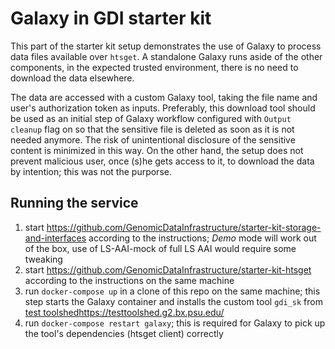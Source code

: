 # Galaxy in GDI starter kit

This part of the starter kit setup demonstrates the use of Galaxy to process data files available over `htsget`.
A standalone Galaxy runs aside of the other components, in the expected trusted environment, there is no need to download the data elsewhere.

The data are accessed with a custom Galaxy tool, taking the file name and user's authorization token as inputs. Preferably, this download tool should be used as an initial step
of Galaxy workflow configured with `Output cleanup` flag on so that the sensitive file is deleted as soon as it is not needed anymore.
The risk of unintentional disclosure of the sensitive content is minimized in this way.
On the other hand, the setup does not prevent malicious user, once (s)he gets access to it, to download the data by intention; this was not the purporse.

## Running the service

1. start https://github.com/GenomicDataInfrastructure/starter-kit-storage-and-interfaces according to the instructions; _Demo_ mode will work out of the box, use of LS-AAI-mock of full LS AAI would require some tweaking
2. start https://github.com/GenomicDataInfrastructure/starter-kit-htsget according to the instructions on the same machine
3. run `docker-compose up` in a clone of this repo on the same machine; this step starts the Galaxy container and installs the custom tool `gdi_sk` from [test toolshed](https://testtoolshed.g2.bx.psu.edu/)https://testtoolshed.g2.bx.psu.edu/
4. run `docker-compose restart galaxy`; this is required for Galaxy to pick up the tool's dependencies (htsget client) correctly

